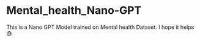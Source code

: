 # Mental_health_Nano-GPT
This is a Nano GPT Model  trained on Mental health Dataset. I hope it helps 😅
